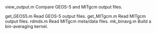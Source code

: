 view_output.m  Compare GEOS-5 and MITgcm output files.

get_GEOS5.m    Read GEOS-5 output files.
get_MITgcm.m   Read MITgcm output files.
rdmds.m	       Read MITgcm meta/data files.
mk_binavg.m    Build a bin-averaging kernel.
